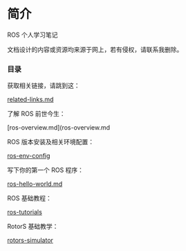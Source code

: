 # 简介

ROS 个人学习笔记

文档设计的内容或资源均来源于网上，若有侵权，请联系我删除。

### 目录

获取相关链接，请跳到这：

[related-links.md](related-links.md)

了解 ROS 前世今生：

[ros-overview.md](ros-overview.md

ROS 版本安装及相关环境配置：

[ros-env-config](ros-env-config/)

写下你的第一个 ROS 程序：

[ros-hello-world.md](ros-getting-start/ros-hello-world.md)

ROS 基础教程：

[ros-tutorials](ros-tutorials/)

RotorS 基础教学：

[rotors-simulator](rotors-simulator/)

